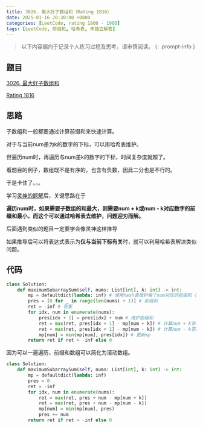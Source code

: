 ```yaml
---
title: 3026. 最大好子数组和（Rating 1816）
date: 2025-01-16 20:30:00 +0800
categories: [LeetCode, rating 1800 - 1900]
tags: [LeetCode, 前缀和, 哈希表, 未独立解答]
---
```


> 以下内容偏向于记录个人练习过程及思考，请审慎阅读。
{: .prompt-info }

## 题目

[3026. 最大好子数组和](https://leetcode.cn/problems/maximum-good-subarray-sum)

[Rating 1816](https://zerotrac.github.io/leetcode_problem_rating/#/)

## 思路

子数组和一般都要通过计算前缀和来快速计算。

对于与当前num差为k的数字的下标，可以用哈希表维护。

但遍历num时，再遍历与num差k的数字的下标，时间复杂度就超了。

看题目的例子，数组既不是有序的，也含有负数，因此二分也是不行的。

于是卡住了。。。

学习[灵神的题解](https://leetcode.cn/problems/maximum-good-subarray-sum/solutions/2630644/qian-zhui-he-ha-xi-biao-fu-ti-dan-python-z61d/)后，关键思路在于

**遍历num时，如果需要子数组的和最大，则需要num + k或num - k对应数字的前缀和最小，而这个可以通过哈希表去维护，问题迎刃而解。**

后面遇到类似的题目一定要学会像灵神这样推导

如果推导后可以将表达式表示为**仅与当前下标有关**时，就可以利用哈希表解决类似问题。

## 代码

```python
class Solution:
    def maximumSubarraySum(self, nums: List[int], k: int) -> int:
        mp = defaultdict(lambda: inf) # 使用hash表维护每个num对应的前缀和（不含num本身）的最小值，默认inf
        pres = [0 for _ in range(len(nums) + 1)] # 前缀和
        ret = -inf # 答案
        for idx, num in enumerate(nums):
            pres[idx + 1] = pres[idx] + num # 维护前缀和
            ret = max(ret, pres[idx + 1] - mp[num + k]) # 计算num + k答案
            ret = max(ret, pres[idx + 1] - mp[num - k]) # 计算num - k答案
            mp[num] = min(mp[num], pres[idx]) # 更新mp
        return ret if ret > -inf else 0
```

因为可以一遍遍历，前缀和数组可以简化为滚动数组。

```python
class Solution:
    def maximumSubarraySum(self, nums: List[int], k: int) -> int:
        mp = defaultdict(lambda: inf)
        pres = 0
        ret = -inf
        for idx, num in enumerate(nums):
            ret = max(ret, pres + num - mp[num + k])
            ret = max(ret, pres + num - mp[num - k])
            mp[num] = min(mp[num], pres)
            pres += num
        return ret if ret > -inf else 0
```